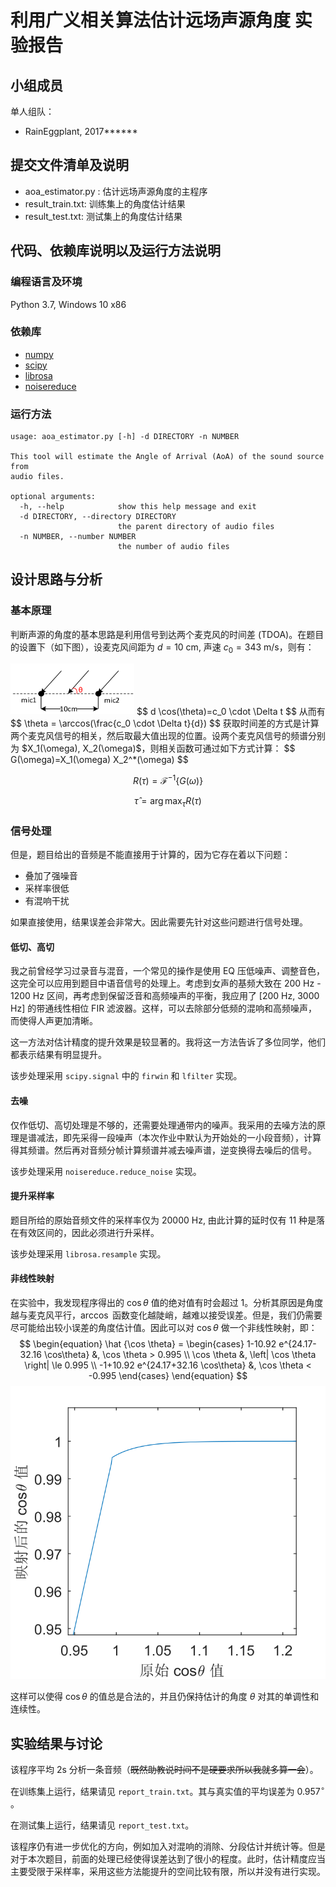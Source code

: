 # 利用广义相关算法估计远场声源角度 实验报告

## 小组成员

单人组队：

- RainEggplant, 2017******



## 提交文件清单及说明

- aoa_estimator.py : 估计远场声源角度的主程序
- result_train.txt: 训练集上的角度估计结果
- result_test.txt: 测试集上的角度估计结果



## 代码、依赖库说明以及运行方法说明 

### 编程语言及环境

Python 3.7, Windows 10 x86

### 依赖库

- [numpy](https://numpy.org/)
- [scipy](https://www.scipy.org/install.html)
- [librosa](https://librosa.github.io/librosa/install.html)
- [noisereduce](https://pypi.org/project/noisereduce/)

### 运行方法

```
usage: aoa_estimator.py [-h] -d DIRECTORY -n NUMBER

This tool will estimate the Angle of Arrival (AoA) of the sound source from
audio files.

optional arguments:
  -h, --help            show this help message and exit
  -d DIRECTORY, --directory DIRECTORY
                        the parent directory of audio files
  -n NUMBER, --number NUMBER
                        the number of audio files
```



## 设计思路与分析

### 基本原理

判断声源的角度的基本思路是利用信号到达两个麦克风的时间差 (TDOA)。在题目的设置下（如下图），设麦克风间距为 $d=10 \text{ cm}$, 声速 $c_0=343 \text{ m/s}$，则有：

<img src="assets/mic_settings.png" style="zoom: 35%"/>
$$
d \cos(\theta)=c_0 \cdot \Delta t
$$
从而有
$$
\theta = \arccos(\frac{c_0 \cdot \Delta t}{d})
$$
获取时间差的方式是计算两个麦克风信号的相关，然后取最大值出现的位置。设两个麦克风信号的频谱分别为 $X_1(\omega), X_2(\omega)$，则相关函数可通过如下方式计算：
$$
G(\omega)=X_1(\omega) X_2^*(\omega)
$$

$$
R(\tau)=\mathcal{F^{-1}}\{G(\omega)\}
$$

$$
\hat {\tau} = \arg \max_{\tau} R(\tau)
$$



### 信号处理

但是，题目给出的音频是不能直接用于计算的，因为它存在着以下问题：

- 叠加了强噪音
- 采样率很低
- 有混响干扰

如果直接使用，结果误差会非常大。因此需要先针对这些问题进行信号处理。

#### 低切、高切

我之前曾经学习过录音与混音，一个常见的操作是使用 EQ 压低噪声、调整音色，这完全可以应用到题目中语音信号的处理上。考虑到女声的基频大致在 200 Hz - 1200 Hz 区间，再考虑到保留泛音和高频噪声的平衡，我应用了 [200 Hz, 3000 Hz] 的带通线性相位 FIR 滤波器。这样，可以去除部分低频的混响和高频噪声，而使得人声更加清晰。

这一方法对估计精度的提升效果是较显著的。我将这一方法告诉了多位同学，他们都表示结果有明显提升。

该步处理采用 `scipy.signal` 中的 `firwin` 和 `lfilter` 实现。

#### 去噪

仅作低切、高切处理是不够的，还需要处理通带内的噪声。我采用的去噪方法的原理是谱减法，即先采得一段噪声（本次作业中默认为开始处的一小段音频），计算得其频谱。然后再对音频分帧计算频谱并减去噪声谱，逆变换得去噪后的信号。

该步处理采用 `noisereduce.reduce_noise` 实现。

#### 提升采样率

题目所给的原始音频文件的采样率仅为 20000 Hz, 由此计算的延时仅有 11 种是落在有效区间的，因此必须进行升采样。

该步处理采用 `librosa.resample` 实现。

#### 非线性映射

在实验中，我发现程序得出的 $\cos \theta$ 值的绝对值有时会超过 1。分析其原因是角度越与麦克风平行，$\arccos$ 函数变化越陡峭，越难以接受误差。但是，我们仍需要尽可能给出较小误差的角度估计值。因此可以对 $\cos \theta$ 做一个非线性映射，即：
$$
\begin{equation}
\hat {\cos \theta} = 
\begin{cases}
	1-10.92 e^{24.17-32.16 \cos\theta} &, \cos \theta > 0.995 \\
	\cos \theta &, \left| \cos \theta \right| \le 0.995 \\
	-1+10.92 e^{24.17+32.16 \cos\theta} &, \cos \theta < -0.995
\end{cases}
\end{equation}
$$
<img src="assets/cosine.svg" style="zoom: 75%"/>

这样可以使得 $\cos \theta$ 的值总是合法的，并且仍保持估计的角度 $\theta$ 对其的单调性和连续性。



## 实验结果与讨论

该程序平均 2s 分析一条音频（~~既然助教说时间不是硬要求所以我就多算一会~~）。

在训练集上运行，结果请见 `report_train.txt`。其与真实值的平均误差为 $0.957^{\circ}$ 。

在测试集上运行，结果请见 `report_test.txt`。

该程序仍有进一步优化的方向，例如加入对混响的消除、分段估计并统计等。但是对于本次题目，前面的处理已经使得误差达到了很小的程度。此时，估计精度应当主要受限于采样率，采用这些方法能提升的空间比较有限，所以并没有进行实现。